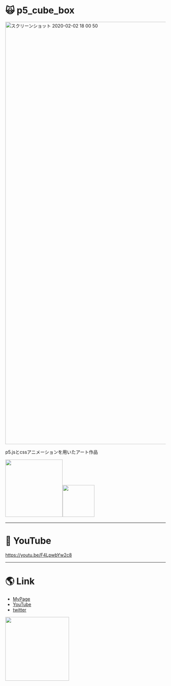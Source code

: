 # :scream_cat: p5_cube_box
<img width="1325" alt="スクリーンショット 2020-02-02 18 00 50" src="https://user-images.githubusercontent.com/58324998/73624200-33af2d80-4683-11ea-804f-af77d3c28871.png">

p5.jsとcssアニメーションを用いたアート作品
 
<img src="https://user-images.githubusercontent.com/58324998/73807564-4dca4680-4810-11ea-8468-82ac92288294.png" width="180px"><img src="https://user-images.githubusercontent.com/58324998/73807376-97fef800-480f-11ea-97fb-1ab2afbfbbbb.png" width="100px">
　　
***

# :dizzy: YouTube
https://youtu.be/F4LpwbYw2c8

***
   
# :earth_americas: Link
- [MyPage](http://www.u5-official.com/)
- [YouTube](https://www.youtube.com/channel/UChAhO3nKwVdZ5GYMF-HkE1g?view_as=subscriber)
- [twitter](https://twitter.com/u5musicxit)
 <img src="https://user-images.githubusercontent.com/58324998/73611924-a7711c00-462a-11ea-8ef9-087403752fab.jpg" width="200">
